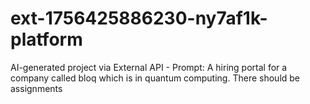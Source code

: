 # ext-1756425886230-ny7af1k-platform
AI-generated project via External API - Prompt: A hiring portal for a company called bloq which is in quantum computing. There should be assignments
